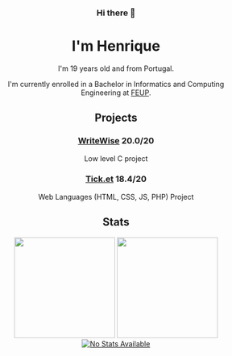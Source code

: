 <div align="center">
  
  ### Hi there 👋
  # I'm Henrique

  I'm 19 years old and from Portugal.
  
  I'm currently enrolled in a Bachelor in Informatics and Computing Engineering at [FEUP](https://sigarra.up.pt/feup/pt/web_page.Inicial).
  
  ## Projects
  
  <h3>
    <a href="https://github.com/HenriqueCaridade/WriteWise">WriteWise</a>
    20.0/20
  </h3>
  <p>Low level C project</p>
    
  <h3>
    <a href="https://github.com/HenriqueCaridade/TicketManager">Tick.et</a>
    18.4/20
  </h3>
    <p>Web Languages (HTML, CSS, JS, PHP) Project</p>
  
  ## Stats
  
  <div align="center">
    <img height="200em" src="https://github-readme-stats.vercel.app/api?username=HenriqueCaridade&show_icons=true&include_all_commits=true&count_private=true&theme=dark"/>
    <img height="200em" src="https://github-readme-stats.vercel.app/api/top-langs/?username=HenriqueCaridade&langs_count=5&layout=donut&theme=dark"/><br>
    <!-- Streak Stats <img height="200em" src="https://github-readme-streak-stats.herokuapp.com/?user=HenriqueCaridade&count_private=true&theme=dark"> -->
  </div>

  <a href="https://leetcode.com/HenriqueCaridade">
    <img alt="No Stats Available" src="https://leetcard.jacoblin.cool/HenriqueCaridade?theme=dark">
  </a>
</div>
